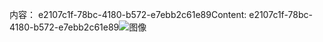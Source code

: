 <span data-ttu-id="5f854-101">内容： e2107c1f-78bc-4180-b572-e7ebb2c61e89</span><span class="sxs-lookup"><span data-stu-id="5f854-101">Content: e2107c1f-78bc-4180-b572-e7ebb2c61e89</span></span>![图像](b98d3c37-04da-4726-a5e8-848bfabb7420.png)
